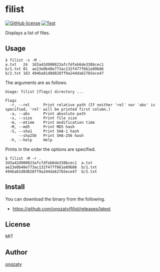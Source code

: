# filist

[![GitHub license](https://img.shields.io/github/license/onozaty/filist)](https://github.com/onozaty/filist/blob/main/LICENSE)
[![Test](https://github.com/onozaty/filist/actions/workflows/test.yaml/badge.svg)](https://github.com/onozaty/filist/actions/workflows/test.yaml)

Displays a list of files.

## Usage

```
$ filist -s -M .
a.txt   24  3d3a42d900823afcfdfeb6de338bcec1
b/1.txt 81  ae23e0b40e773ac132f477f661e89b86
b/2.txt 163 494ba81d0d828ff9a244da627b5ece47
```

The arguments are as follows.

```
Usage: filist [flags] directory ...

Flags
  -r, --rel      Print relative path (If neither 'rel' nor 'abs' is specified, 'rel' will be printed first column.)
  -a, --abs      Print absolute path
  -s, --size     Print file size
  -m, --mtime    Print modification time
  -M, --md5      Print MD5 hash
  -S, --sha1     Print SHA-1 hash
      --sha256   Print SHA-256 hash
  -h, --help     Help
```

Prints in the order the options are specified.

```
$ filist -M -r .
3d3a42d900823afcfdfeb6de338bcec1  a.txt
ae23e0b40e773ac132f477f661e89b86  b/1.txt
494ba81d0d828ff9a244da627b5ece47  b/2.txt
```

## Install

You can download the binary from the following.

* https://github.com/onozaty/filist/releases/latest

## License

MIT

## Author

[onozaty](https://github.com/onozaty)
